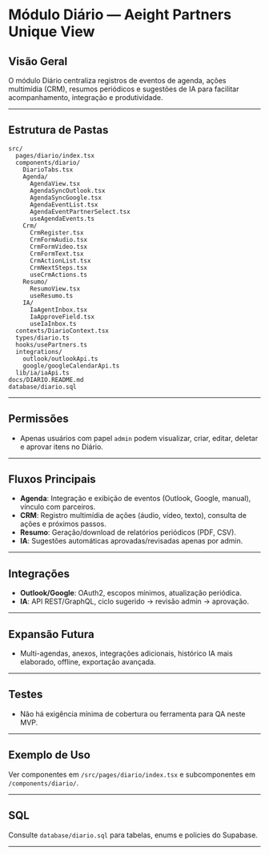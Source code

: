 # Módulo Diário — Aeight Partners Unique View

## Visão Geral

O módulo Diário centraliza registros de eventos de agenda, ações multimídia (CRM), resumos periódicos e sugestões de IA para facilitar acompanhamento, integração e produtividade.

---

## Estrutura de Pastas

```
src/
  pages/diario/index.tsx
  components/diario/
    DiarioTabs.tsx
    Agenda/
      AgendaView.tsx
      AgendaSyncOutlook.tsx
      AgendaSyncGoogle.tsx
      AgendaEventList.tsx
      AgendaEventPartnerSelect.tsx
      useAgendaEvents.ts
    Crm/
      CrmRegister.tsx
      CrmFormAudio.tsx
      CrmFormVideo.tsx
      CrmFormText.tsx
      CrmActionList.tsx
      CrmNextSteps.tsx
      useCrmActions.ts
    Resumo/
      ResumoView.tsx
      useResumo.ts
    IA/
      IaAgentInbox.tsx
      IaApproveField.tsx
      useIaInbox.ts
  contexts/DiarioContext.tsx
  types/diario.ts
  hooks/usePartners.ts
  integrations/
    outlook/outlookApi.ts
    google/googleCalendarApi.ts
  lib/ia/iaApi.ts
docs/DIARIO.README.md
database/diario.sql
```

---

## Permissões

- Apenas usuários com papel `admin` podem visualizar, criar, editar, deletar e aprovar itens no Diário.

---

## Fluxos Principais

- **Agenda**: Integração e exibição de eventos (Outlook, Google, manual), vínculo com parceiros.
- **CRM**: Registro multimídia de ações (áudio, vídeo, texto), consulta de ações e próximos passos.
- **Resumo**: Geração/download de relatórios periódicos (PDF, CSV).
- **IA**: Sugestões automáticas aprovadas/revisadas apenas por admin.

---

## Integrações

- **Outlook/Google**: OAuth2, escopos mínimos, atualização periódica.
- **IA**: API REST/GraphQL, ciclo sugerido → revisão admin → aprovação.

---

## Expansão Futura

- Multi-agendas, anexos, integrações adicionais, histórico IA mais elaborado, offline, exportação avançada.

---

## Testes

- Não há exigência mínima de cobertura ou ferramenta para QA neste MVP.

---

## Exemplo de Uso

Ver componentes em `/src/pages/diario/index.tsx` e subcomponentes em `/components/diario/`.

---

## SQL

Consulte `database/diario.sql` para tabelas, enums e policies do Supabase.

---
